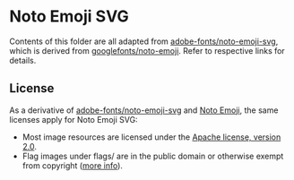 # Noto Emoji SVG

Contents of this folder are all adapted from [adobe-fonts/noto-emoji-svg](https://github.com/adobe-fonts/noto-emoji-svg), which is derived from [googlefonts/noto-emoji](https://github.com/googlefonts/noto-emoji). Refer to respective links for details.

## License

As a derivative of [adobe-fonts/noto-emoji-svg](https://github.com/adobe-fonts/noto-emoji-svg) and [Noto Emoji](https://github.com/googlefonts/noto-emoji), the same licenses apply for Noto Emoji SVG:

- Most image resources are licensed under the [Apache license, version 2.0](./LICENSE-APACHE).
- Flag images under flags/ are in the public domain or
  otherwise exempt from copyright ([more info](https://github.com/googlefonts/noto-emoji/blob/main/third_party/region-flags/LICENSE)).
